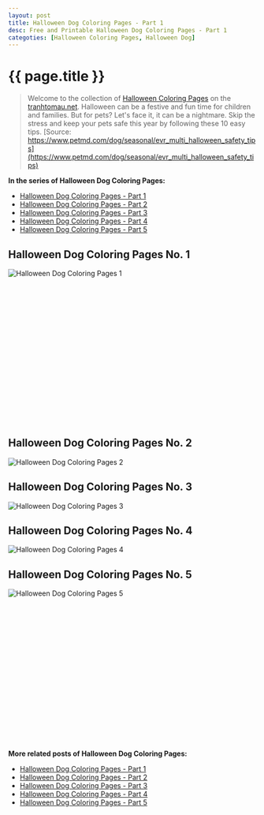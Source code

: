 ```yaml
---
layout: post
title: Halloween Dog Coloring Pages - Part 1
desc: Free and Printable Halloween Dog Coloring Pages - Part 1
categoties: [Halloween Coloring Pages, Halloween Dog]
---
```

{{ page.title }}
================
> Welcome to the collection of [Halloween Coloring Pages](http://tranhtomau.net/) on the [tranhtomau.net](http://tranhtomau.net/). Halloween can be a festive and fun time for children and families. But for pets? Let's face it, it can be a nightmare. Skip the stress and keep your pets safe this year by following these 10 easy tips. [Source: https://www.petmd.com/dog/seasonal/evr_multi_halloween_safety_tips](https://www.petmd.com/dog/seasonal/evr_multi_halloween_safety_tips)

**In the series of Halloween Dog Coloring Pages:**

* [Halloween Dog Coloring Pages - Part 1](http://tranhtomau.net/2018/08/17/Halloween-Dog-Coloring-Pages-part-1.html)
* [Halloween Dog Coloring Pages - Part 2](http://tranhtomau.net/2018/08/17/Halloween-Dog-Coloring-Pages-part-2.html)
* [Halloween Dog Coloring Pages - Part 3](http://tranhtomau.net/2018/08/17/Halloween-Dog-Coloring-Pages-part-3.html)
* [Halloween Dog Coloring Pages - Part 4](http://tranhtomau.net/2018/08/17/Halloween-Dog-Coloring-Pages-part-4.html)
* [Halloween Dog Coloring Pages - Part 5](http://tranhtomau.net/2018/08/17/Halloween-Dog-Coloring-Pages-part-5.html)

## Halloween Dog Coloring Pages No. 1
![Halloween Dog Coloring Pages 1](http://tranhtomau.net/img2/Halloween-Dog-Coloring-Pages%20(1).jpg "Halloween Dog Coloring Pages 1")

<script async src="//pagead2.googlesyndication.com/pagead/js/adsbygoogle.js"></script><!-- Texxtonly --><ins class="adsbygoogle" style="display:inline-block;width:336px;height:280px" data-ad-client="ca-pub-6753140515841889" data-ad-slot="3207852233"></ins><script>(adsbygoogle = window.adsbygoogle || []).push({}); </script>

## Halloween Dog Coloring Pages No. 2
![Halloween Dog Coloring Pages 2](http://tranhtomau.net/img2/Halloween-Dog-Coloring-Pages%20(2).jpg "Halloween Dog Coloring Pages 2")

## Halloween Dog Coloring Pages No. 3
![Halloween Dog Coloring Pages 3](http://tranhtomau.net/img2/Halloween-Dog-Coloring-Pages%20(3).jpg "Halloween Dog Coloring Pages 3")

## Halloween Dog Coloring Pages No. 4
![Halloween Dog Coloring Pages 4](http://tranhtomau.net/img2/Halloween-Dog-Coloring-Pages%20(4).jpg "Halloween Dog Coloring Pages 4")

## Halloween Dog Coloring Pages No. 5
![Halloween Dog Coloring Pages 5](http://tranhtomau.net/img2/Halloween-Dog-Coloring-Pages%20(5).jpg "Halloween Dog Coloring Pages 5")

<script async src="//pagead2.googlesyndication.com/pagead/js/adsbygoogle.js"></script><!-- Texxtonly --><ins class="adsbygoogle" style="display:inline-block;width:336px;height:280px" data-ad-client="ca-pub-6753140515841889" data-ad-slot="3207852233"></ins><script>(adsbygoogle = window.adsbygoogle || []).push({}); </script>

**More related posts of Halloween Dog Coloring Pages:**

* [Halloween Dog Coloring Pages - Part 1](http://tranhtomau.net/2018/08/17/Halloween-Dog-Coloring-Pages-part-1.html)
* [Halloween Dog Coloring Pages - Part 2](http://tranhtomau.net/2018/08/17/Halloween-Dog-Coloring-Pages-part-2.html)
* [Halloween Dog Coloring Pages - Part 3](http://tranhtomau.net/2018/08/17/Halloween-Dog-Coloring-Pages-part-3.html)
* [Halloween Dog Coloring Pages - Part 4](http://tranhtomau.net/2018/08/17/Halloween-Dog-Coloring-Pages-part-4.html)
* [Halloween Dog Coloring Pages - Part 5](http://tranhtomau.net/2018/08/17/Halloween-Dog-Coloring-Pages-part-5.html)

